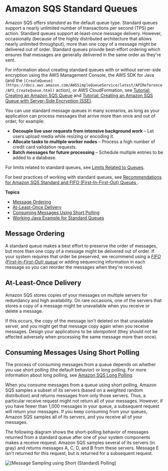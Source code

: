 # Amazon SQS Standard Queues<a name="standard-queues"></a>

Amazon SQS offers *standard* as the default queue type\. Standard queues support a nearly unlimited number of transactions per second \(TPS\) per action\. Standard queues support at\-least\-once message delivery\. However, occasionally \(because of the highly distributed architecture that allows nearly unlimited throughput\), more than one copy of a message might be delivered out of order\. Standard queues provide best\-effort ordering which ensures that messages are generally delivered in the same order as they're sent\.

For information about creating standard queues with or without server\-side encryption using the AWS Management Console, the AWS SDK for Java \(and the `[CreateQueue](https://docs.aws.amazon.com/AWSSimpleQueueService/latest/APIReference/API_CreateQueue.html)` action\), or AWS CloudFormation, see [Tutorial: Creating an Amazon SQS Queue](sqs-create-queue.md) and [Tutorial: Creating an Amazon SQS Queue with Server\-Side Encryption \(SSE\)](sqs-create-queue-sse.md)\.

You can use standard message queues in many scenarios, as long as your application can process messages that arrive more than once and out of order, for example:
+ **Decouple live user requests from intensive background work** – Let users upload media while resizing or encoding it\.
+ **Allocate tasks to multiple worker nodes** – Process a high number of credit card validation requests\.
+ **Batch messages for future processing** – Schedule multiple entries to be added to a database\.

For limits related to standard queues, see [Limits Related to Queues](sqs-limits.md#limits-queues)\.

For best practices of working with standard queues, see [Recommendations for Amazon SQS Standard and FIFO \(First\-In\-First\-Out\) Queues ](sqs-standard-fifo-queue-best-practices.md)\.

**Topics**
+ [Message Ordering](#standard-queues-message-order)
+ [At\-Least\-Once Delivery](#standard-queues-at-least-once-delivery)
+ [Consuming Messages Using Short Polling](#consuming-messages-using-short-polling)
+ [Working Java Example for Standard Queues](standard-queues-getting-started-java.md)

## Message Ordering<a name="standard-queues-message-order"></a>

A standard queue makes a best effort to preserve the order of messages, but more than one copy of a message might be delivered out of order\. If your system requires that order be preserved, we recommend using a [*FIFO \(First\-In\-First\-Out\) queue*](FIFO-queues.md) or adding sequencing information in each message so you can reorder the messages when they're received\.

## At\-Least\-Once Delivery<a name="standard-queues-at-least-once-delivery"></a>

Amazon SQS stores copies of your messages on multiple servers for redundancy and high availability\. On rare occasions, one of the servers that stores a copy of a message might be unavailable when you receive or delete a message\.

If this occurs, the copy of the message isn't deleted on that unavailable server, and you might get that message copy again when you receive messages\. Design your applications to be *idempotent* \(they should not be affected adversely when processing the same message more than once\)\. 

## Consuming Messages Using Short Polling<a name="consuming-messages-using-short-polling"></a>

The process of consuming messages from a queue depends on whether you use short polling \(the default behavior\) or long polling\. For more information about long polling, see [Amazon SQS Long Polling](sqs-long-polling.md)\.

When you consume messages from a queue using short polling, Amazon SQS samples a subset of its servers \(based on a weighted random distribution\) and returns messages from only those servers\. Thus, a particular receive request might not return all of your messages\. However, if you have fewer than 1,000 messages in your queue, a subsequent request will return your messages\. If you keep consuming from your queues, Amazon SQS samples all of its servers, and you receive all of your messages\.

The following diagram shows the short\-polling behavior of messages returned from a standard queue after one of your system components makes a receive request\. Amazon SQS samples several of its servers \(in gray\) and returns messages A, C, D, and B from these servers\. Message E isn't returned for this request, but is returned for a subsequent request\.

![\[Message Sampling using Short (Standard) Polling\]](http://docs.aws.amazon.com/AWSSimpleQueueService/latest/SQSDeveloperGuide/images/ArchOverview_Receive.png)